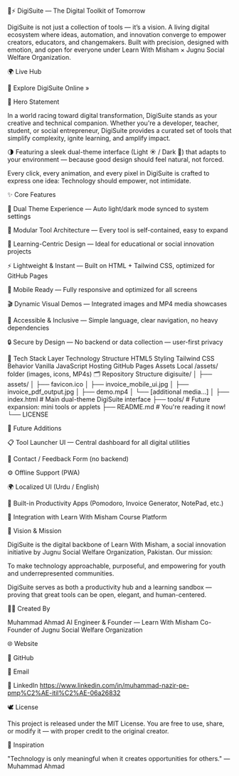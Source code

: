 🧠⚡ DigiSuite — The Digital Toolkit of Tomorrow

DigiSuite is not just a collection of tools — it’s a vision.
A living digital ecosystem where ideas, automation, and innovation converge to empower creators, educators, and changemakers.
Built with precision, designed with emotion, and open for everyone under Learn With Misham × Jugnu Social Welfare Organization.

🌍 Live Hub

🚀 Explore DigiSuite Online »

💎 Hero Statement

In a world racing toward digital transformation, DigiSuite stands as your creative and technical companion.
Whether you're a developer, teacher, student, or social entrepreneur, DigiSuite provides a curated set of tools that simplify complexity, ignite learning, and amplify impact.

🌗 Featuring a sleek dual-theme interface (Light ☀️ / Dark 🌙) that adapts to your environment — because good design should feel natural, not forced.

Every click, every animation, and every pixel in DigiSuite is crafted to express one idea:
Technology should empower, not intimidate.

✨ Core Features

🎨 Dual Theme Experience — Auto light/dark mode synced to system settings

🧩 Modular Tool Architecture — Every tool is self-contained, easy to expand

🧠 Learning-Centric Design — Ideal for educational or social innovation projects

⚡ Lightweight & Instant — Built on HTML + Tailwind CSS, optimized for GitHub Pages

📱 Mobile Ready — Fully responsive and optimized for all screens

🎬 Dynamic Visual Demos — Integrated images and MP4 media showcases

🧭 Accessible & Inclusive — Simple language, clear navigation, no heavy dependencies

🔒 Secure by Design — No backend or data collection — user-first privacy

🧰 Tech Stack
Layer	Technology
Structure	HTML5
Styling	Tailwind CSS
Behavior	Vanilla JavaScript
Hosting	GitHub Pages
Assets	Local /assets/ folder (images, icons, MP4s)
🗂️ Repository Structure
digisuite/
│
├── assets/
│   ├── favicon.ico
│   ├── invoice_mobile_ui.jpg
│   ├── invoice_pdf_output.jpg
│   ├── demo.mp4
│   └── [additional media...]
│
├── index.html              # Main dual-theme DigiSuite interface
├── tools/                  # Future expansion: mini tools or applets
├── README.md               # You're reading it now!
└── LICENSE

🔧 Future Additions

📋 Tool Launcher UI — Central dashboard for all digital utilities

💌 Contact / Feedback Form (no backend)

⚙️ Offline Support (PWA)

🌍 Localized UI (Urdu / English)

🧮 Built-in Productivity Apps (Pomodoro, Invoice Generator, NotePad, etc.)

🧾 Integration with Learn With Misham Course Platform

💼 Vision & Mission

DigiSuite is the digital backbone of Learn With Misham, a social innovation initiative by Jugnu Social Welfare Organization, Pakistan.
Our mission:

To make technology approachable, purposeful, and empowering for youth and underrepresented communities.

DigiSuite serves as both a productivity hub and a learning sandbox — proving that great tools can be open, elegant, and human-centered.

👨‍💻 Created By

Muhammad Ahmad
AI Engineer & Founder — Learn With Misham
Co-Founder of Jugnu Social Welfare Organization

🌐 Website

🐙 GitHub

📧 Email

📘 LinkedIn
 https://www.linkedin.com/in/muhammad-nazir-pe-pmp%C2%AE-itil%C2%AE-06a26832

🕊️ License

This project is released under the MIT License.
You are free to use, share, or modify it — with proper credit to the original creator.

💬 Inspiration

"Technology is only meaningful when it creates opportunities for others."
— Muhammad Ahmad
